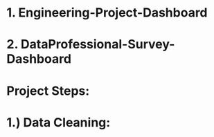 # 1. Engineering-Project-Dashboard

# 2. DataProfessional-Survey-Dashboard

# Project Steps:

# 1.) Data Cleaning: 





